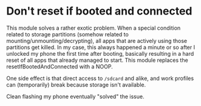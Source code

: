 # Don't reset if booted and connected

This module solves a rather exotic problem. When a special condition related to storage partitions
(somehow related to mounting/unmounting/decrypting), all apps that are actively using those partitions get killed.
In my case, this always happened a minute or so after I unlocked my phone the first time after booting,
basically resulting in a hard reset of all apps that already managed to start.
This module replaces the resetIfBootedAndConnected with a NOOP.

One side effect is that direct access to `/sdcard` and alike, and work profiles can (temporarily) break because storage isn't available.

Clean flashing my phone eventually "solved" the issue.
